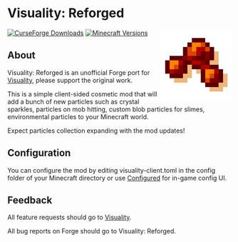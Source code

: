 # Visuality: Reforged

<img align="right" width="160" src="src/main/resources/pack.png">

[![CurseForge Downloads](https://cf.way2muchnoise.eu/full_521126_downloads.svg)](https://www.curseforge.com/minecraft/mc-mods/visuality-reforged)
[![Minecraft Versions](https://cf.way2muchnoise.eu/versions/521126.svg)](https://curseforge.com/minecraft/mc-mods/visuality-reforged)

## About

Visuality: Reforged is an unofficial Forge port for [Visuality](https://www.curseforge.com/minecraft/mc-mods/visuality), please support the original work.

This is a simple client-sided cosmetic mod that will add a bunch of new particles such as crystal sparkles, particles on mob hitting, custom blob particles for slimes, environmental particles to your Minecraft world.

Expect particles collection expanding with the mod updates!

## Configuration

You can configure the mod by editing visuality-client.toml in the config folder of your Minecraft directory or use [Configured](https://www.curseforge.com/minecraft/mc-mods/configured) for in-game config UI.

## Feedback

All feature requests should go to [Visuality](https://github.com/PinkGoosik/visuality).

All bug reports on Forge should go to Visuality: Reforged.
